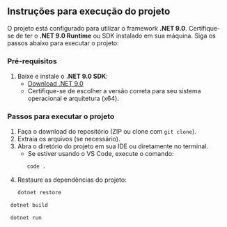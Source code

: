 ## Instruções para execução do projeto

O projeto está configurado para utilizar o framework **.NET 9.0**. Certifique-se de ter o **.NET 9.0 Runtime** ou SDK instalado em sua máquina. Siga os passos abaixo para executar o projeto:

### Pré-requisitos
1. Baixe e instale o **.NET 9.0 SDK**:
   - [Download .NET 9.0](https://dotnet.microsoft.com/download/dotnet/9.0)
   - Certifique-se de escolher a versão correta para seu sistema operacional e arquitetura (x64).

### Passos para executar o projeto
1. Faça o download do repositório (ZIP ou clone com `git clone`).
2. Extraia os arquivos (se necessário).
3. Abra o diretório do projeto em sua IDE ou diretamente no terminal.
   - Se estiver usando o VS Code, execute o comando:  
   ```bash
      code .
   ```
4. Restaure as dependências do projeto:  
   ```bash
   dotnet restore
   	```
  ```bash
   dotnet build
   ```
  ```bash
   dotnet run
  ```

